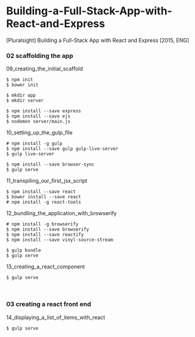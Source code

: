 # Building-a-Full-Stack-App-with-React-and-Express
[Pluralsight] Building a Full-Stack App with React and Express [2015, ENG]



### 02 scaffolding the app

09_creating_the_initial_scaffold

    $ npm init
    $ bower init

    $ mkdir app
    $ mkdir server

    $ npm install --save express
    $ npm install --save ejs
    $ nodemon server/main.js



10_setting_up_the_gulp_file

    # npm install -g gulp
    $ npm install --save gulp gulp-live-server
    $ gulp live-server

    $ npm install --save browser-sync
    $ gulp serve


11_transpiling_our_first_jsx_script

    $ npm install --save react
    $ bower install --save react
    # npm install -g react-tools

12_bundling_the_application_with_browserify

    # npm install -g browserify
    $ npm install --save browserify
    $ npm install --save reactify
    $ npm install --save vinyl-source-stream

    $ gulp bundle
    $ gulp serve

13_creating_a_react_component

    $ gulp serve

<br/>

### 03 creating a react front end

14_displaying_a_list_of_items_with_react

    $ gulp serve
